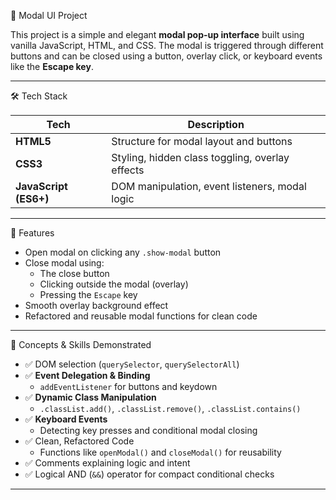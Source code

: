 🚀 Modal UI Project

This project is a simple and elegant **modal pop-up interface** built using vanilla JavaScript, HTML, and CSS. The modal is triggered through different buttons and can be closed using a button, overlay click, or keyboard events like the **Escape key**.

---

🛠️ Tech Stack

| Tech        | Description                                      |
|-------------|--------------------------------------------------|
| **HTML5**   | Structure for modal layout and buttons           |
| **CSS3**    | Styling, hidden class toggling, overlay effects  |
| **JavaScript (ES6+)** | DOM manipulation, event listeners, modal logic |

---

🎯 Features

- Open modal on clicking any `.show-modal` button
- Close modal using:
  - The close button
  - Clicking outside the modal (overlay)
  - Pressing the `Escape` key
- Smooth overlay background effect
- Refactored and reusable modal functions for clean code

---

🧠 Concepts & Skills Demonstrated

- ✅ DOM selection (`querySelector`, `querySelectorAll`)
- ✅ **Event Delegation & Binding**
  - `addEventListener` for buttons and keydown
- ✅ **Dynamic Class Manipulation**
  - `.classList.add()`, `.classList.remove()`, `.classList.contains()`
- ✅ **Keyboard Events**
  - Detecting key presses and conditional modal closing
- ✅ Clean, Refactored Code
  - Functions like `openModal()` and `closeModal()` for reusability
- ✅ Comments explaining logic and intent
- ✅ Logical AND (`&&`) operator for compact conditional checks

---
